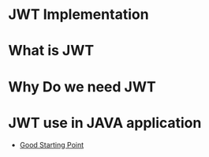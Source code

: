 # JWT Implementation

# What is JWT
# Why Do we need JWT

# JWT use in JAVA application
 
* [Good Starting Point](https://www.techartifact.com/blogs/2016/02/json-web-token-jwt-implementation-in-java.html)
